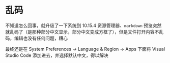 # 乱码

不知道怎么回事，就升级了一下系统到 10.15.4 资源管理器、`markdown` 预览突然就乱码了（是那种部分中文显示，部分中文变成方框了），但是文件打开内容不乱码，编辑也没有任何问题，糟心

最终还是在 System Preferences -> Language & Region -> Apps 下面将 Visual Studio Code 添加进去，并选择默认中文，得以解决
